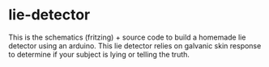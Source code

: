 lie-detector
============

This is the schematics (fritzing) + source code to build a homemade lie detector using an arduino.  This lie detector relies on galvanic skin response to determine if your subject is lying or telling the truth.